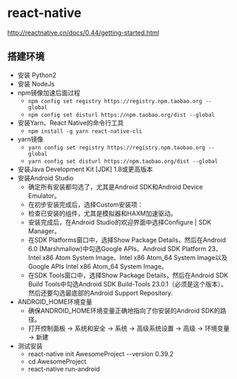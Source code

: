 # react-native
http://reactnative.cn/docs/0.44/getting-started.html
## 搭建环境
- 安装 Python2
- 安装 NodeJs
- npm镜像加速后面过程
  - `npm config set registry https://registry.npm.taobao.org --global`
  - `npm config set disturl https://npm.taobao.org/dist --global`
- 安装Yarn、React Native的命令行工具
  - `npm install -g yarn react-native-cli`
- yarn镜像
  - `yarn config set registry https://registry.npm.taobao.org --global`
  - `yarn config set disturl https://npm.taobao.org/dist --global`
- 安装Java Development Kit [JDK] 1.8或更高版本
- 安装Android Studio
  - 确定所有安装都勾选了，尤其是Android SDK和Android Device Emulator。
  - 在初步安装完成后，选择Custom安装项：
  - 检查已安装的组件，尤其是模拟器和HAXM加速驱动。
  - 安装完成后，在Android Studio的欢迎界面中选择Configure | SDK Manager。
  - 在SDK Platforms窗口中，选择Show Package Details，然后在Android 6.0 (Marshmallow)中勾选Google APIs、Android SDK Platform 23、Intel x86 Atom System Image、Intel x86 Atom_64 System Image以及Google APIs Intel x86 Atom_64 System Image。
  - 在SDK Tools窗口中，选择Show Package Details，然后在Android SDK Build Tools中勾选Android SDK Build-Tools 23.0.1（必须是这个版本）。然后还要勾选最底部的Android Support Repository.
- ANDROID_HOME环境变量
  - 确保ANDROID_HOME环境变量正确地指向了你安装的Android SDK的路径。
  - 打开控制面板 -> 系统和安全 -> 系统 -> 高级系统设置 -> 高级 -> 环境变量 -> 新建
- 测试安装
  - react-native init AwesomeProject  --version 0.39.2
  - cd AwesomeProject
  - react-native run-android
